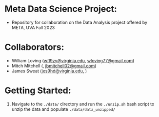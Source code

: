 # Meta Data Science Project:
- Repository for collaboration on the Data Analysis project offered by META, UVA Fall 2023

# Collaborators:
- William Loving (wfl9zy@virginia.edu, wloving77@gmail.com)
- Mitch Mitchell (, jbmitchell02@gmail.com)
- James Sweat (jes9hd@virginia.edu, )

# Getting Started:
1. Navigate to the `./data/` directory and run the `./unzip.sh` bash script to unzip the data and populate `./data/data_unzipped/`